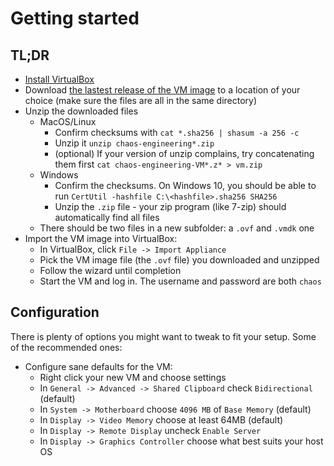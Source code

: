 # Getting started

## TL;DR

- [Install VirtualBox](https://www.virtualbox.org/wiki/Downloads)
- Download [the lastest release of the VM image](https://github.com/seeker89/chaos-engineering-in-action/releases) to a location of your choice (make sure the files are all in the same directory)
- Unzip the downloaded files
  - MacOS/Linux
    - Confirm checksums with `cat *.sha256 | shasum -a 256 -c`
    - Unzip it `unzip chaos-engineering*.zip`
    - (optional) If your version of unzip complains, try concatenating them first `cat chaos-engineering-VM*.z* > vm.zip`
  - Windows
    - Confirm the checksums. On Windows 10, you should be able to run `CertUtil -hashfile C:\<hashfile>.sha256 SHA256`
    - Unzip the `.zip` file - your zip program (like 7-zip) should automatically find all files
  - There should be two files in a new subfolder: a `.ovf` and `.vmdk` one
- Import the VM image into VirtualBox:
  - In VirtualBox, click `File -> Import Appliance`
  - Pick the VM image file (the `.ovf` file) you downloaded and unzipped
  - Follow the wizard until completion
  - Start the VM and log in. The username and password are both `chaos`


## Configuration

There is plenty of options you might want to tweak to fit your setup. Some of the recommended ones:

- Configure sane defaults for the VM:
  - Right click your new VM and choose settings
  - In `General -> Advanced -> Shared Clipboard` check `Bidirectional` (default)
  - In `System -> Motherboard` choose `4096 MB` of `Base Memory` (default)
  - In `Display -> Video Memory` choose at least 64MB (default)
  - In `Display -> Remote Display` uncheck `Enable Server`
  - In `Display -> Graphics Controller` choose what best suits your host OS
